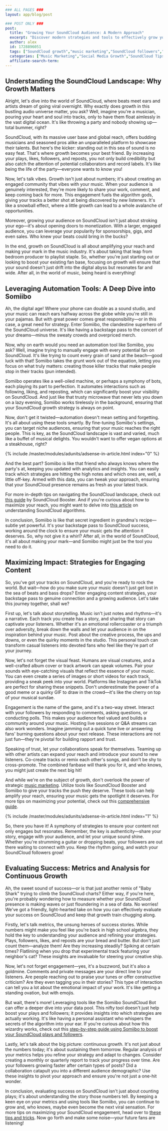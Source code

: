 ```yaml
---
### ALL PAGES ###
layout: app/blog/post

### POST ONLY ###
post:
  title: "Growing Your SoundCloud Audience: A Modern Approach"
  excerpt: "Discover modern strategies and tools to effectively grow your SoundCloud audience and enhance your music marketing efforts."
  author: alex
  id: 1728896051
  tags: ["SoundCloud growth","music marketing","SoundCloud followers","Somiibo SoundCloud Bot"]
  categories: ["Music Marketing","Social Media Growth","SoundCloud Tips"]
  affiliate-search-term: 
---
```


## Understanding the SoundCloud Landscape: Why Growth Matters

Alright, let's dive into the world of SoundCloud, where beats meet ears and artists dream of going viral overnight. Why exactly does growth in this bustling audio universe matter, you ask? Well, imagine you're a musician, pouring your heart and soul into tracks, only to have them float aimlessly in the vast digital ocean. It's like throwing a party and nobody showing up—total bummer, right?

SoundCloud, with its massive user base and global reach, offers budding musicians and seasoned pros alike an unparalleled platform to showcase their talents. But here's the kicker: standing out in this sea of sound is no easy feat. That's where growth becomes your best friend. By increasing your plays, likes, followers, and reposts, you not only build credibility but also catch the attention of potential collaborators and record labels. It's like being the life of the party—everyone wants to know you!

Now, let's talk vibes. Growth isn't just about numbers; it's about creating an engaged community that vibes with your music. When your audience is genuinely interested, they're more likely to share your work, comment, and keep coming back for more. This engagement fuels the algorithm gods, giving your tracks a better shot at being discovered by new listeners. It's like a snowball effect, where a little growth can lead to a whole avalanche of opportunities.

Moreover, growing your audience on SoundCloud isn't just about stroking your ego—it's about opening doors to monetization. With a larger, engaged audience, you can leverage your popularity for sponsorships, gigs, and even sales. Who knew your beats could bring in the bucks?

In the end, growth on SoundCloud is all about amplifying your reach and making your mark in the music industry. It's about taking that leap from bedroom producer to playlist staple. So, whether you're just starting out or looking to boost your existing fan base, focusing on growth will ensure that your sound doesn't just drift into the digital abyss but resonates far and wide. After all, in the world of music, being heard is everything!

## Leveraging Automation Tools: A Deep Dive into Somiibo

Ah, the digital age! Where your phone can double as a sound studio, and your music can reach ears halfway across the globe while you're still in your pajamas. But with great power comes great responsibility—or in this case, a great need for strategy. Enter Somiibo, the clandestine superhero of the SoundCloud universe. It's like having a backstage pass to the concert of your dreams—minus the sweaty crowds and overpriced merch.

Now, why on earth would you need an automation tool like Somiibo, you ask? Well, imagine trying to manually engage with every potential fan on SoundCloud. It's like trying to count every grain of sand at the beach—good luck with that! Somiibo takes the grunt work out of the equation, letting you focus on what truly matters: creating those killer tracks that make people stop in their tracks (pun intended).

Somiibo operates like a well-oiled machine, or perhaps a symphony of bots, each playing its part to perfection. It automates interactions such as following, liking, and reposting, which can significantly boost your visibility on SoundCloud. And just like that trusty microwave that never lets you down on a lazy evening, Somiibo works tirelessly in the background, ensuring that your SoundCloud growth strategy is always on point.

Now, don't get it twisted—automation doesn't mean setting and forgetting. It's all about using these tools smartly. By fine-tuning Somiibo's settings, you can target niche audiences, ensuring that your music reaches the right people. This is key, as the SoundCloud landscape is vast and varied, much like a buffet of musical delights. You wouldn't want to offer vegan options at a steakhouse, right?

{% include /master/modules/adunits/adsense-in-article.html index="0" %}

And the best part? Somiibo is like that friend who always knows where the party's at, keeping you updated with analytics and insights. You can easily track which strategies are hitting the high notes and which ones are, well, a little off-key. Armed with this data, you can tweak your approach, ensuring that your SoundCloud presence remains as fresh as your latest track.

For more in-depth tips on navigating the SoundCloud landscape, check out [this guide](https://soundcloudbooster.com/blog/how-to-navigate-the-soundcloud-landscape-tips-for-musicians-in-a-digital-world) by SoundCloud Booster. And if you're curious about how to maximize your reach, you might want to delve into [this article](https://soundcloudbooster.com/blog/understanding-soundcloud-algorithms-a-guide-to-maximizing-your-reach) on understanding SoundCloud algorithms.

In conclusion, Somiibo is like that secret ingredient in grandma's recipe—subtle yet powerful. It's your backstage pass to SoundCloud success, working around the clock to ensure your music gets the attention it deserves. So, why not give it a whirl? After all, in the world of SoundCloud, it's all about making your mark—and Somiibo might just be the tool you need to do it.

## Maximizing Impact: Strategies for Engaging Content

So, you've got your tracks on SoundCloud, and you're ready to rock the world. But wait—how do you make sure your music doesn't just get lost in the sea of beats and bass drops? Enter engaging content strategies, your backstage pass to genuine connection and a growing audience. Let's take this journey together, shall we?

First up, let's talk about storytelling. Music isn't just notes and rhythms—it's a narrative. Each track you create has a story, and sharing that story can captivate your listeners. Whether it's an emotional rollercoaster or a triumph over adversity, break down the walls and let your audience in on the inspiration behind your music. Post about the creative process, the ups and downs, or even the quirky moments in the studio. This personal touch can transform casual listeners into devoted fans who feel like they're part of your journey.

Now, let's not forget the visual feast. Humans are visual creatures, and a well-crafted album cover or track artwork can speak volumes. Pair your sounds with eye-catching visuals that reflect the essence of your music. You can even create a series of images or short videos for each track, providing a sneak peek into your world. Platforms like Instagram and TikTok are perfect for sharing these snippets. Don't underestimate the power of a good meme or a quirky GIF to draw in the crowd—it's like the cherry on top of your musical sundae.

Engagement is the name of the game, and it's a two-way street. Interact with your followers by responding to comments, asking questions, or conducting polls. This makes your audience feel valued and builds a community around your music. Hosting live sessions or Q&A streams can also work wonders. Imagine jamming out a quick tune live or answering fans' burning questions about your next release. These interactions are not just fun—they're pivotal for building rapport and trust.

Speaking of trust, let your collaborations speak for themselves. Teaming up with other artists can expand your reach and introduce your sound to new listeners. Co-create tracks or remix each other's songs, and don't be shy to cross-promote. The combined fanbase will thank you for it, and who knows, you might just create the next big hit!

And while we're on the subject of growth, don't overlook the power of strategic [music marketing](https://soundcloudbooster.com/blog/soundcloud-marketing-101-essential-tips-for-musicians). Utilize tools like SoundCloud Booster and Somiibo to give your tracks the push they deserve. These tools can help amplify your reach, ensuring your music gets the spotlight it deserves. For more tips on maximizing your potential, check out this [comprehensive guide](https://soundcloudbooster.com/blog/leveraging-soundcloud-automation-a-comprehensive-guide-to-boosting-your-music-career).

{% include /master/modules/adunits/adsense-in-article.html index="1" %}

So, there you have it! A symphony of strategies to ensure your content not only engages but resonates. Remember, the key is authenticity—share your story, engage with your audience, and let your unique sound shine. Whether you're strumming a guitar or dropping beats, your followers are out there waiting to connect with you. Keep the rhythm going, and watch your SoundCloud followers grow!

## Evaluating Success: Metrics and Analysis for Continuous Growth

Ah, the sweet sound of success—or is that just another remix of "Baby Shark" trying to climb the SoundCloud charts? Either way, if you're here, you're probably wondering how to measure whether your SoundCloud presence is making waves or just floundering in a sea of data. No worries! We've got a friendly, light-hearted take on how you can effectively evaluate your success on SoundCloud and keep that growth train chugging along.

Firstly, let's talk metrics, the unsung heroes of success stories. While numbers might make you feel like you're back in high school algebra, they hold the key to understanding your audience and refining your strategies. Plays, followers, likes, and reposts are your bread and butter. But don't just count them—analyze them! Are they increasing steadily? Spiking at certain times? Flatlining when you drop that experimental track featuring your neighbor's cat? These insights are invaluable for steering your creative ship.

Now, let's not forget engagement—yes, it's a buzzword, but it's also a goldmine. Comments and private messages are your direct line to your listeners. Are people reaching out to praise your tunes or offer constructive criticism? Are they even tagging you in their stories? This type of interaction can tell you a lot about the emotional impact of your work. It's like getting a standing ovation, but with emojis.

But wait, there's more! Leveraging tools like the Somiibo SoundCloud Bot can offer a deeper dive into your data pool. This nifty tool doesn't just help boost your plays and followers; it provides insights into which strategies are actually working. It's like having a personal assistant who whispers the secrets of the algorithm into your ear. If you're curious about how this wizardry works, check out this [step-by-step guide using Somiibo to boost your SoundCloud plays and followers](https://soundcloudbooster.com/blog/step-by-step-guide-using-somiibo-to-boost-your-soundcloud-plays-and-followers).

Lastly, let's talk about the big picture: continuous growth. It's not just about the numbers today; it's about sustaining them tomorrow. Regular analysis of your metrics helps you refine your strategy and adapt to changes. Consider creating a monthly or quarterly report to track your progress over time. Are your followers growing faster after certain types of posts? Did a collaboration catapult you into a different audience demographic? Use these insights to pivot your approach and ensure you're not just a one-hit wonder.

In conclusion, evaluating success on SoundCloud isn't just about counting plays; it's about understanding the story those numbers tell. By keeping a keen eye on your metrics and using tools like Somiibo, you can continue to grow and, who knows, maybe even become the next viral sensation. For more tips on maximizing your SoundCloud engagement, head over to [these tips and tricks](https://soundcloudbooster.com/blog/tips-and-tricks-for-maximizing-your-soundcloud-engagement-in-2024). Now go forth and make some noise—your future fans are listening!
